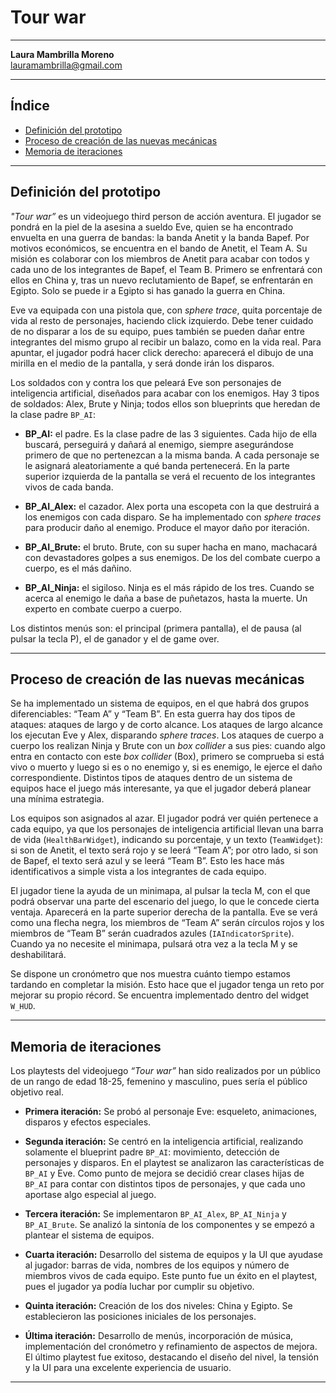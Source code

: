 # Tour war

---

**Laura Mambrilla Moreno**  
lauramambrilla@gmail.com

---

## Índice

- [Definición del prototipo](#definición-del-prototipo)  
- [Proceso de creación de las nuevas mecánicas](#proceso-de-creación-de-las-nuevas-mecánicas)  
- [Memoria de iteraciones](#memoria-de-iteraciones)


---

## Definición del prototipo

*"Tour war”* es un videojuego third person de acción aventura. El jugador se pondrá en la piel de la asesina a sueldo Eve, quien se ha encontrado envuelta en una guerra de bandas: la banda Anetit y la banda Bapef. Por motivos económicos, se encuentra en el bando de Anetit, el Team A. Su misión es colaborar con los miembros de Anetit para acabar con todos y cada uno de los integrantes de Bapef, el Team B. Primero se enfrentará con ellos en China y, tras un nuevo reclutamiento de Bapef, se enfrentarán en Egipto. Solo se puede ir a Egipto si has ganado la guerra en China.

Eve va equipada con una pistola que, con *sphere trace*, quita porcentaje de vida al resto de personajes, haciendo click izquierdo. Debe tener cuidado de no disparar a los de su equipo, pues también se pueden dañar entre integrantes del mismo grupo al recibir un balazo, como en la vida real. Para apuntar, el jugador podrá hacer click derecho: aparecerá el dibujo de una mirilla en el medio de la pantalla, y será donde irán los disparos.

Los soldados con y contra los que peleará Eve son personajes de inteligencia artificial, diseñados para acabar con los enemigos. Hay 3 tipos de soldados: Alex, Brute y Ninja; todos ellos son blueprints que heredan de la clase padre `BP_AI`:

- **BP_AI:** el padre. Es la clase padre de las 3 siguientes. Cada hijo de ella buscará, perseguirá y dañará al enemigo, siempre asegurándose primero de que no pertenezcan a la misma banda. A cada personaje se le asignará aleatoriamente a qué banda pertenecerá. En la parte superior izquierda de la pantalla se verá el recuento de los integrantes vivos de cada banda.

- **BP_AI_Alex:** el cazador. Alex porta una escopeta con la que destruirá a los enemigos con cada disparo. Se ha implementado con *sphere traces* para producir daño al enemigo. Produce el mayor daño por iteración.

- **BP_AI_Brute:** el bruto. Brute, con su super hacha en mano, machacará con devastadores golpes a sus enemigos. De los del combate cuerpo a cuerpo, es el más dañino.

- **BP_AI_Ninja:** el sigiloso. Ninja es el más rápido de los tres. Cuando se acerca al enemigo le daña a base de puñetazos, hasta la muerte. Un experto en combate cuerpo a cuerpo.

Los distintos menús son: el principal (primera pantalla), el de pausa (al pulsar la tecla P), el de ganador y el de game over.

---

## Proceso de creación de las nuevas mecánicas

Se ha implementado un sistema de equipos, en el que habrá dos grupos diferenciables: “Team A” y “Team B”. En esta guerra hay dos tipos de ataques: ataques de largo y de corto alcance. Los ataques de largo alcance los ejecutan Eve y Alex, disparando *sphere traces*. Los ataques de cuerpo a cuerpo los realizan Ninja y Brute con un *box collider* a sus pies: cuando algo entra en contacto con este *box collider* (Box), primero se comprueba si está vivo o muerto y luego si es o no enemigo y, si es enemigo, le ejerce el daño correspondiente. Distintos tipos de ataques dentro de un sistema de equipos hace el juego más interesante, ya que el jugador deberá planear una mínima estrategia.

Los equipos son asignados al azar. El jugador podrá ver quién pertenece a cada equipo, ya que los personajes de inteligencia artificial llevan una barra de vida (`HealthBarWidget`), indicando su porcentaje, y un texto (`TeamWidget`): si son de Anetit, el texto será rojo y se leerá “Team A”; por otro lado, si son de Bapef, el texto será azul y se leerá “Team B”. Esto les hace más identificativos a simple vista a los integrantes de cada equipo.

El jugador tiene la ayuda de un minimapa, al pulsar la tecla M, con el que podrá observar una parte del escenario del juego, lo que le concede cierta ventaja. Aparecerá en la parte superior derecha de la pantalla. Eve se verá como una flecha negra, los miembros de “Team A” serán círculos rojos y los miembros de “Team B” serán cuadrados azules (`IAIndicatorSprite`). Cuando ya no necesite el minimapa, pulsará otra vez a la tecla M y se deshabilitará.

Se dispone un cronómetro que nos muestra cuánto tiempo estamos tardando en completar la misión. Esto hace que el jugador tenga un reto por mejorar su propio récord. Se encuentra implementado dentro del widget `W_HUD`.

---

## Memoria de iteraciones

Los playtests del videojuego *“Tour war”* han sido realizados por un público de un rango de edad 18-25, femenino y masculino, pues sería el público objetivo real.

- **Primera iteración:** Se probó al personaje Eve: esqueleto, animaciones, disparos y efectos especiales.

- **Segunda iteración:** Se centró en la inteligencia artificial, realizando solamente el blueprint padre `BP_AI`: movimiento, detección de personajes y disparos. En el playtest se analizaron las características de `BP_AI` y Eve. Como punto de mejora se decidió crear clases hijas de `BP_AI` para contar con distintos tipos de personajes, y que cada uno aportase algo especial al juego.

- **Tercera iteración:** Se implementaron `BP_AI_Alex`, `BP_AI_Ninja` y `BP_AI_Brute`. Se analizó la sintonía de los componentes y se empezó a plantear el sistema de equipos.

- **Cuarta iteración:** Desarrollo del sistema de equipos y la UI que ayudase al jugador: barras de vida, nombres de los equipos y número de miembros vivos de cada equipo. Este punto fue un éxito en el playtest, pues el jugador ya podía luchar por cumplir su objetivo.

- **Quinta iteración:** Creación de los dos niveles: China y Egipto. Se establecieron las posiciones iniciales de los personajes.

- **Última iteración:** Desarrollo de menús, incorporación de música, implementación del cronómetro y refinamiento de aspectos de mejora. El último playtest fue exitoso, destacando el diseño del nivel, la tensión y la UI para una excelente experiencia de usuario.

---
